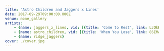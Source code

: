 ```yaml
---
title: 'Astro Children and Jaggers x Lines'
date: 2017-09-29T09:00:00.000Z
venue: none_gallery
artists:
    - {name: jaggers_x_lines, vid: [{title: 'Come to Rest', link: L3QkBjE0IsM}, {link: cwGwqzY8rA4}]}
    - {name: astro_children, vid: [{title: 'When You Lose', link: 86EMAeJVRJ4}, {title: 'While I Appreciate Your Concern', link: k8kE_gqnq34}, {title: 'Straight From My Heart', link: 73edLNeWqec}, {title: 'Play It As It Lays and Boys Encourage Female Rivalry', link: mSGf_NuY4Ec}]}
    - {name: ridge_jaggers}
cover: ./cover.jpg
---
```


